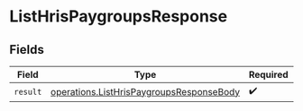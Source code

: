# ListHrisPaygroupsResponse


## Fields

| Field                                                                                                | Type                                                                                                 | Required                                                                                             | Description                                                                                          |
| ---------------------------------------------------------------------------------------------------- | ---------------------------------------------------------------------------------------------------- | ---------------------------------------------------------------------------------------------------- | ---------------------------------------------------------------------------------------------------- |
| `result`                                                                                             | [operations.ListHrisPaygroupsResponseBody](../../models/operations/listhrispaygroupsresponsebody.md) | :heavy_check_mark:                                                                                   | N/A                                                                                                  |